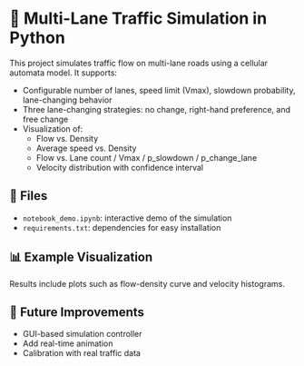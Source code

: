 # 🚗 Multi-Lane Traffic Simulation in Python

This project simulates traffic flow on multi-lane roads using a cellular automata model. It supports:

- Configurable number of lanes, speed limit (Vmax), slowdown probability, lane-changing behavior
- Three lane-changing strategies: no change, right-hand preference, and free change
- Visualization of:
  - Flow vs. Density
  - Average speed vs. Density
  - Flow vs. Lane count / Vmax / p_slowdown / p_change_lane
  - Velocity distribution with confidence interval

## 📂 Files

- `notebook_demo.ipynb`: interactive demo of the simulation
- `requirements.txt`: dependencies for easy installation


## 📊 Example Visualization

Results include plots such as flow-density curve and velocity histograms.

## 🔧 Future Improvements

- GUI-based simulation controller
- Add real-time animation
- Calibration with real traffic data
